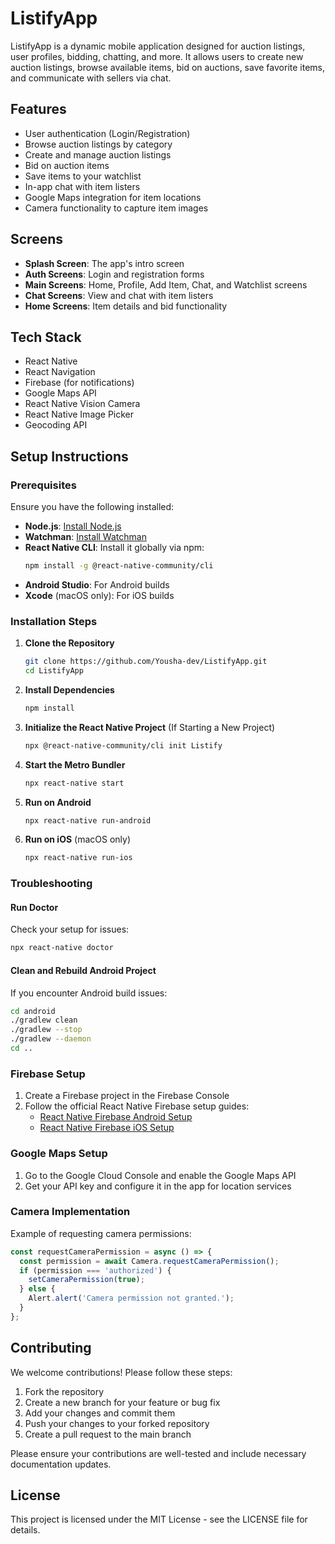 # ListifyApp

ListifyApp is a dynamic mobile application designed for auction listings, user profiles, bidding, chatting, and more. It allows users to create new auction listings, browse available items, bid on auctions, save favorite items, and communicate with sellers via chat.

## Features
- User authentication (Login/Registration)
- Browse auction listings by category
- Create and manage auction listings
- Bid on auction items
- Save items to your watchlist
- In-app chat with item listers
- Google Maps integration for item locations
- Camera functionality to capture item images

## Screens
- **Splash Screen**: The app's intro screen
- **Auth Screens**: Login and registration forms
- **Main Screens**: Home, Profile, Add Item, Chat, and Watchlist screens
- **Chat Screens**: View and chat with item listers
- **Home Screens**: Item details and bid functionality

## Tech Stack
- React Native
- React Navigation
- Firebase (for notifications)
- Google Maps API
- React Native Vision Camera
- React Native Image Picker
- Geocoding API

## Setup Instructions

### Prerequisites
Ensure you have the following installed:
- **Node.js**: [Install Node.js](https://nodejs.org/)
- **Watchman**: [Install Watchman](https://facebook.github.io/watchman/docs/install)
- **React Native CLI**: Install it globally via npm:
  ```bash
  npm install -g @react-native-community/cli
  ```
- **Android Studio**: For Android builds
- **Xcode** (macOS only): For iOS builds

### Installation Steps

1. **Clone the Repository**
   ```bash
   git clone https://github.com/Yousha-dev/ListifyApp.git
   cd ListifyApp
   ```

2. **Install Dependencies**
   ```bash
   npm install
   ```

3. **Initialize the React Native Project** (If Starting a New Project)
   ```bash
   npx @react-native-community/cli init Listify
   ```

4. **Start the Metro Bundler**
   ```bash
   npx react-native start
   ```

5. **Run on Android**
   ```bash
   npx react-native run-android
   ```

6. **Run on iOS** (macOS only)
   ```bash
   npx react-native run-ios
   ```

### Troubleshooting

#### Run Doctor
Check your setup for issues:
```bash
npx react-native doctor
```

#### Clean and Rebuild Android Project
If you encounter Android build issues:
```bash
cd android
./gradlew clean
./gradlew --stop
./gradlew --daemon
cd ..
```

### Firebase Setup
1. Create a Firebase project in the Firebase Console
2. Follow the official React Native Firebase setup guides:
   - [React Native Firebase Android Setup](https://rnfirebase.io/docs/v6.x.x/installation/android)
   - [React Native Firebase iOS Setup](https://rnfirebase.io/docs/v6.x.x/installation/ios)

### Google Maps Setup
1. Go to the Google Cloud Console and enable the Google Maps API
2. Get your API key and configure it in the app for location services

### Camera Implementation
Example of requesting camera permissions:

```javascript
const requestCameraPermission = async () => {
  const permission = await Camera.requestCameraPermission();
  if (permission === 'authorized') {
    setCameraPermission(true);
  } else {
    Alert.alert('Camera permission not granted.');
  }
};
```

## Contributing
We welcome contributions! Please follow these steps:

1. Fork the repository
2. Create a new branch for your feature or bug fix
3. Add your changes and commit them
4. Push your changes to your forked repository
5. Create a pull request to the main branch

Please ensure your contributions are well-tested and include necessary documentation updates.

## License
This project is licensed under the MIT License - see the LICENSE file for details.
